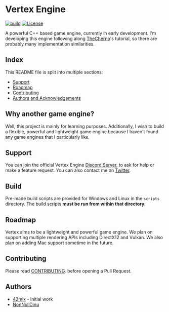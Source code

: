# Vertex Engine

[![build](https://github.com/VertexEngine/VertexEngine/workflows/build/badge.svg)](#)
[![License](https://img.shields.io/github/license/VertexEngine/VertexEngine?color=blue)](https://github.com/VertexEngine/VertexEngine/blob/master/LICENSE)

A powerful C++ based game engine, currently in early development. I'm developing this engine following along [TheCherno](https://www.youtube.com/playlist?list=PLlrATfBNZ98dC-V-N3m0Go4deliWHPFwT)'s tutorial, so there are probably many implementation similarities.

## Index
This README file is split into multiple sections:
* [Support](https://github.com/VertexEngine/VertexEngine#support)
* [Roadmap](https://github.com/VertexEngine/VertexEngine#roadmap)
* [Contributing](https://github.com/VertexEngine/VertexEngine#contributing)
* [Authors and Acknowledgements](https://github.com/VertexEngine/VertexEngine#authors)

## Why another game engine?
Well, this project is mainly for learning purposes. Additionally, I wish to build a flexible, powerful and lightweight game engine because I haven't found any game engines that I particularly like.

## Support
You can join the official Vertex Engine [Discord Server](https://discord.gg/hA5kHnK), to ask for help or make a feature request. You can also contact me on [Twitter](https://twitter.com/42_mix).

## Build
Pre-made build scripts are provided for Windows and Linux in the `scripts` directory. The build scripts **must be run from within that directory.**

## Roadmap
Vertex aims to be a lightweight and powerful game engine. We plan on supporting multiple rendering APIs including DirectX12 and Vulkan. We also plan on adding Mac support sometime in the future.

## Contributing
Please read [CONTRIBUTING](https://github.com/VertexEngine/VertexEngine/blob/master/.github/CONTRIBUTING.md). before opening a Pull Request.

## Authors
* [42mix](https://github.com/42mix) - Initial work
* [NonNullDinu](https://github.com/NonNullDinu)